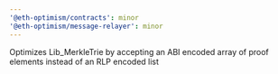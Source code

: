 ```yaml
---
'@eth-optimism/contracts': minor
'@eth-optimism/message-relayer': minor
---
```


Optimizes Lib_MerkleTrie by accepting an ABI encoded array of proof elements instead of an RLP encoded list
